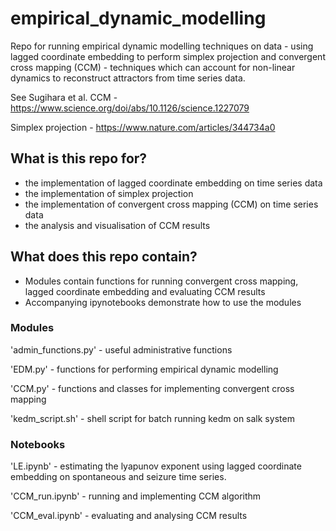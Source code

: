 # empirical_dynamic_modelling
Repo for running empirical dynamic modelling techniques on data - using lagged coordinate embedding to perform simplex projection and convergent cross mapping (CCM) - techniques which can account for non-linear dynamics to reconstruct attractors from time series data. 

See Sugihara et al. 
CCM - https://www.science.org/doi/abs/10.1126/science.1227079

Simplex projection - https://www.nature.com/articles/344734a0

## What is this repo for?
* the implementation of lagged coordinate embedding on time series data
* the implementation of simplex projection
* the implementation of convergent cross mapping (CCM) on time series data
* the analysis and visualisation of CCM results 

## What does this repo contain?
* Modules contain functions for running convergent cross mapping, lagged coordinate embedding and evaluating CCM results
* Accompanying ipynotebooks demonstrate how to use the modules

### Modules
'admin_functions.py' - useful administrative functions 

'EDM.py' - functions for performing empirical dynamic modelling

'CCM.py' - functions and classes for implementing convergent cross mapping

'kedm_script.sh' - shell script for batch running kedm on salk system

### Notebooks

'LE.ipynb' - estimating the lyapunov exponent using lagged coordinate embedding on spontaneous and seizure time series. 

'CCM_run.ipynb' - running and implementing CCM algorithm

'CCM_eval.ipynb' - evaluating and analysing CCM results






